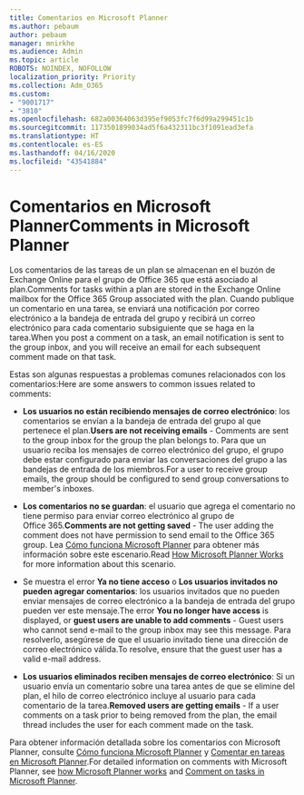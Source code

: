 ```yaml
---
title: Comentarios en Microsoft Planner
ms.author: pebaum
author: pebaum
manager: mnirkhe
ms.audience: Admin
ms.topic: article
ROBOTS: NOINDEX, NOFOLLOW
localization_priority: Priority
ms.collection: Adm_O365
ms.custom:
- "9001717"
- "3810"
ms.openlocfilehash: 682a00364063d395ef9053fc7f6d99a299451c1b
ms.sourcegitcommit: 1173501899034ad5f6a432311bc3f1091ead3efa
ms.translationtype: HT
ms.contentlocale: es-ES
ms.lasthandoff: 04/16/2020
ms.locfileid: "43541884"
---
```

# <a name="comments-in-microsoft-planner"></a><span data-ttu-id="aafc2-102">Comentarios en Microsoft Planner</span><span class="sxs-lookup"><span data-stu-id="aafc2-102">Comments in Microsoft Planner</span></span>

<span data-ttu-id="aafc2-103">Los comentarios de las tareas de un plan se almacenan en el buzón de Exchange Online para el grupo de Office 365 que está asociado al plan.</span><span class="sxs-lookup"><span data-stu-id="aafc2-103">Comments for tasks within a plan are stored in the Exchange Online mailbox for the Office 365 Group associated with the plan.</span></span>  <span data-ttu-id="aafc2-104">Cuando publique un comentario en una tarea, se enviará una notificación por correo electrónico a la bandeja de entrada del grupo y recibirá un correo electrónico para cada comentario subsiguiente que se haga en la tarea.</span><span class="sxs-lookup"><span data-stu-id="aafc2-104">When you post a comment on a task, an email notification is sent to the group inbox, and you will receive an email for each subsequent comment made on that task.</span></span>

<span data-ttu-id="aafc2-105">Estas son algunas respuestas a problemas comunes relacionados con los comentarios:</span><span class="sxs-lookup"><span data-stu-id="aafc2-105">Here are some answers to common issues related to comments:</span></span>

- <span data-ttu-id="aafc2-106">**Los usuarios no están recibiendo mensajes de correo electrónico**: los comentarios se envían a la bandeja de entrada del grupo al que pertenece el plan.</span><span class="sxs-lookup"><span data-stu-id="aafc2-106">**Users are not receiving emails** - Comments are sent to the group inbox for the group the plan belongs to.</span></span> <span data-ttu-id="aafc2-107">Para que un usuario reciba los mensajes de correo electrónico del grupo, el grupo debe estar configurado para enviar las conversaciones del grupo a las bandejas de entrada de los miembros.</span><span class="sxs-lookup"><span data-stu-id="aafc2-107">For a user to receive group emails, the group should be configured to send group conversations to member's inboxes.</span></span>

- <span data-ttu-id="aafc2-108">**Los comentarios no se guardan**: el usuario que agrega el comentario no tiene permiso para enviar correo electrónico al grupo de Office 365.</span><span class="sxs-lookup"><span data-stu-id="aafc2-108">**Comments are not getting saved** -  The user adding the comment does not have permission to send email to the Office 365 group.</span></span> <span data-ttu-id="aafc2-109">Lea [Cómo funciona Microsoft Planner](https://techcommunity.microsoft.com/t5/planner-blog/how-microsoft-planner-works/ba-p/1214736) para obtener más información sobre este escenario.</span><span class="sxs-lookup"><span data-stu-id="aafc2-109">Read [How Microsoft Planner Works](https://techcommunity.microsoft.com/t5/planner-blog/how-microsoft-planner-works/ba-p/1214736) for more information about this scenario.</span></span>

- <span data-ttu-id="aafc2-110">Se muestra el error **Ya no tiene acceso** o **Los usuarios invitados no pueden agregar comentarios**: los usuarios invitados que no pueden enviar mensajes de correo electrónico a la bandeja de entrada del grupo pueden ver este mensaje.</span><span class="sxs-lookup"><span data-stu-id="aafc2-110">The error **You no longer have access** is displayed, or **guest users are unable to add comments** - Guest users who cannot send e-mail to the group inbox may see this message.</span></span> <span data-ttu-id="aafc2-111">Para resolverlo, asegúrese de que el usuario invitado tiene una dirección de correo electrónico válida.</span><span class="sxs-lookup"><span data-stu-id="aafc2-111">To resolve, ensure that the guest user has a valid e-mail address.</span></span>

- <span data-ttu-id="aafc2-112">**Los usuarios eliminados reciben mensajes de correo electrónico**: Si un usuario envía un comentario sobre una tarea antes de que se elimine del plan, el hilo de correo electrónico incluye al usuario para cada comentario de la tarea.</span><span class="sxs-lookup"><span data-stu-id="aafc2-112">**Removed users are getting emails** -  If a user comments on a task prior to being removed from the plan, the email thread includes the user for each comment made on the task.</span></span>

<span data-ttu-id="aafc2-113">Para obtener información detallada sobre los comentarios con Microsoft Planner, consulte [Cómo funciona Microsoft Planner](https://techcommunity.microsoft.com/t5/planner-blog/how-microsoft-planner-works/ba-p/1214736) y [Comentar en tareas en Microsoft Planner](https://support.microsoft.com/es-ES/office/comment-on-tasks-in-microsoft-planner-fd4aedde-7785-4cd0-96ee-122fbc9140e1).</span><span class="sxs-lookup"><span data-stu-id="aafc2-113">For detailed information on comments with Microsoft Planner, see [how Microsoft Planner works](https://techcommunity.microsoft.com/t5/planner-blog/how-microsoft-planner-works/ba-p/1214736) and [Comment on tasks in Microsoft Planner](https://support.microsoft.com/es-ES/office/comment-on-tasks-in-microsoft-planner-fd4aedde-7785-4cd0-96ee-122fbc9140e1).</span></span>
